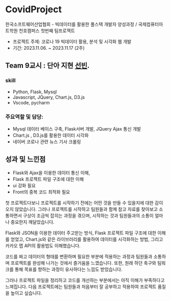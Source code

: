 # CovidProject
한국소프트웨어산업협회 -  빅데이터를 활용한 풀스택 개발자 양성과정 / 국제컴퓨터아트학원 천호캠퍼스 첫번째 팀프로젝트
- 프로젝트 주제: 코로나 19 빅데이터 활용, 분석 및 시각화 웹 개발
- 기간: 2023.11.06. ~ 2023.11.17 (2주)

## Team 9교시 : 단아 지현 [선빈](https://github.com/bin2da97).

### skill
- Python, Flask, Mysql
- Javascript, JQuery, Chart.js, D3.js
- Vscode, pycharm


### 주요역할 및 담당: 
- Mysql 데이터 베이스 구축, Flask서버 개발, JQuery Ajax 통신 개발
- Chart.js , D3.js를 활용한 데이터 시각화
- 네이버 코로나 관련 뉴스 기사 크롤링

## 성과 및 느낀점
- Flask와 Ajax을 이용한 데이터 통신 이해,
- Flask 프로젝트 파일 구조에 대한 이해
- ui 강화 필요
- Front의 중복 코드 최적화 필요 

첫 프로젝트다보니 프로젝트를 시작하기 전에는 어떤 것을 만들 수 있을지에 대한 감이 오지 않았습니다. 그러나 프로젝트를 시작하고 팀원들과 함께 참고 자료를 찾아보고 소통하면서 구상이 조금씩 잡히는 과정을 겪으며, 시작하는 것과 팀원들과의 소통이 얼마나 중요한지 깨달았습니다.

Flask와 JSON을 이용한 데이터 주고받는 방식, Flask 프로젝트 파일 구조에 대한 이해를 얻었고, Chart.js와 같은 라이브러리를 활용하여 데이터를 시각화하는 방법, 그리고 카카오 맵 API의 활용법도 이해했습니다.

코드를 짜고 데이터의 형태를 변환하며 필요한 부분에 적용하는 과정과 팀원들과 소통하며 프로젝트를 완성해 나가는 것에서 즐거움을 느꼈습니다. 또한, 원래 하던 축구와 팀워크를 통해 목표를 향하는 과정이 유사하다는 느낌도 받았습니다.

그러나 프로젝트 파일을 정리하고 코드를 개선하는 부분에서는 아직 이해가 부족하다고 느껴집니다. 다음 프로젝트에는 팀원들과 처음부터 잘 공부하고 적용하여 프로젝트 품질을 높이고 싶습니다.
